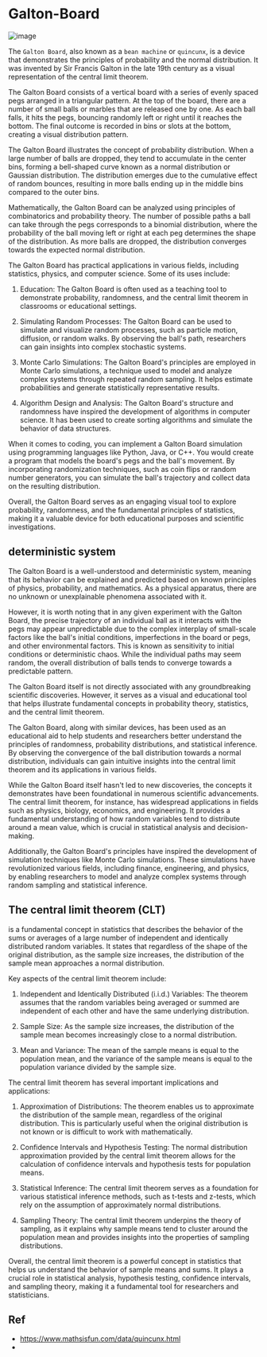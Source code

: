 # Galton-Board

![image](https://github.com/SteveJustin1963/Galton-Board/assets/58069246/5b003ffa-767f-443d-a95e-6b024049ca3a)


The `Galton Board`, also known as a `bean machine` or `quincunx`, is a device that demonstrates the principles of probability and the normal distribution. It was invented by Sir Francis Galton in the late 19th century as a visual representation of the central limit theorem.

The Galton Board consists of a vertical board with a series of evenly spaced pegs arranged in a triangular pattern. At the top of the board, there are a number of small balls or marbles that are released one by one. As each ball falls, it hits the pegs, bouncing randomly left or right until it reaches the bottom. The final outcome is recorded in bins or slots at the bottom, creating a visual distribution pattern.

The Galton Board illustrates the concept of probability distribution. When a large number of balls are dropped, they tend to accumulate in the center bins, forming a bell-shaped curve known as a normal distribution or Gaussian distribution. The distribution emerges due to the cumulative effect of random bounces, resulting in more balls ending up in the middle bins compared to the outer bins.

Mathematically, the Galton Board can be analyzed using principles of combinatorics and probability theory. The number of possible paths a ball can take through the pegs corresponds to a binomial distribution, where the probability of the ball moving left or right at each peg determines the shape of the distribution. As more balls are dropped, the distribution converges towards the expected normal distribution.

The Galton Board has practical applications in various fields, including statistics, physics, and computer science. Some of its uses include:

1. Education: The Galton Board is often used as a teaching tool to demonstrate probability, randomness, and the central limit theorem in classrooms or educational settings.

2. Simulating Random Processes: The Galton Board can be used to simulate and visualize random processes, such as particle motion, diffusion, or random walks. By observing the ball's path, researchers can gain insights into complex stochastic systems.

3. Monte Carlo Simulations: The Galton Board's principles are employed in Monte Carlo simulations, a technique used to model and analyze complex systems through repeated random sampling. It helps estimate probabilities and generate statistically representative results.

4. Algorithm Design and Analysis: The Galton Board's structure and randomness have inspired the development of algorithms in computer science. It has been used to create sorting algorithms and simulate the behavior of data structures.

When it comes to coding, you can implement a Galton Board simulation using programming languages like Python, Java, or C++. You would create a program that models the board's pegs and the ball's movement. By incorporating randomization techniques, such as coin flips or random number generators, you can simulate the ball's trajectory and collect data on the resulting distribution.

Overall, the Galton Board serves as an engaging visual tool to explore probability, randomness, and the fundamental principles of statistics, making it a valuable device for both educational purposes and scientific investigations.

## deterministic system

The Galton Board is a well-understood and deterministic system, meaning that its behavior can be explained and predicted based on known principles of physics, probability, and mathematics. As a physical apparatus, there are no unknown or unexplainable phenomena associated with it.

However, it is worth noting that in any given experiment with the Galton Board, the precise trajectory of an individual ball as it interacts with the pegs may appear unpredictable due to the complex interplay of small-scale factors like the ball's initial conditions, imperfections in the board or pegs, and other environmental factors. This is known as sensitivity to initial conditions or deterministic chaos. While the individual paths may seem random, the overall distribution of balls tends to converge towards a predictable pattern.

The Galton Board itself is not directly associated with any groundbreaking scientific discoveries. However, it serves as a visual and educational tool that helps illustrate fundamental concepts in probability theory, statistics, and the central limit theorem.

The Galton Board, along with similar devices, has been used as an educational aid to help students and researchers better understand the principles of randomness, probability distributions, and statistical inference. By observing the convergence of the ball distribution towards a normal distribution, individuals can gain intuitive insights into the central limit theorem and its applications in various fields.

While the Galton Board itself hasn't led to new discoveries, the concepts it demonstrates have been foundational in numerous scientific advancements. The central limit theorem, for instance, has widespread applications in fields such as physics, biology, economics, and engineering. It provides a fundamental understanding of how random variables tend to distribute around a mean value, which is crucial in statistical analysis and decision-making.

Additionally, the Galton Board's principles have inspired the development of simulation techniques like Monte Carlo simulations. These simulations have revolutionized various fields, including finance, engineering, and physics, by enabling researchers to model and analyze complex systems through random sampling and statistical inference.

## The central limit theorem (CLT) 
is a fundamental concept in statistics that describes the behavior of the sums or averages of a large number of independent and identically distributed random variables. It states that regardless of the shape of the original distribution, as the sample size increases, the distribution of the sample mean approaches a normal distribution.

Key aspects of the central limit theorem include:

1. Independent and Identically Distributed (i.i.d.) Variables: The theorem assumes that the random variables being averaged or summed are independent of each other and have the same underlying distribution.

2. Sample Size: As the sample size increases, the distribution of the sample mean becomes increasingly close to a normal distribution.

3. Mean and Variance: The mean of the sample means is equal to the population mean, and the variance of the sample means is equal to the population variance divided by the sample size.

The central limit theorem has several important implications and applications:

1. Approximation of Distributions: The theorem enables us to approximate the distribution of the sample mean, regardless of the original distribution. This is particularly useful when the original distribution is not known or is difficult to work with mathematically.

2. Confidence Intervals and Hypothesis Testing: The normal distribution approximation provided by the central limit theorem allows for the calculation of confidence intervals and hypothesis tests for population means.

3. Statistical Inference: The central limit theorem serves as a foundation for various statistical inference methods, such as t-tests and z-tests, which rely on the assumption of approximately normal distributions.

4. Sampling Theory: The central limit theorem underpins the theory of sampling, as it explains why sample means tend to cluster around the population mean and provides insights into the properties of sampling distributions.

Overall, the central limit theorem is a powerful concept in statistics that helps us understand the behavior of sample means and sums. It plays a crucial role in statistical analysis, hypothesis testing, confidence intervals, and sampling theory, making it a fundamental tool for researchers and statisticians.

## Ref
- https://www.mathsisfun.com/data/quincunx.html
- 
